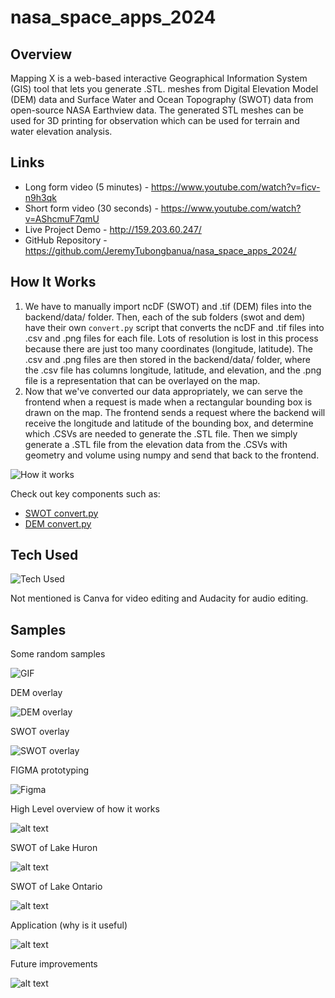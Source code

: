 # nasa_space_apps_2024

## Overview

Mapping X is a web-based interactive Geographical Information System (GIS) tool that lets you generate .STL. meshes from Digital Elevation Model (DEM) data and Surface Water and Ocean Topography (SWOT) data from open-source NASA Earthview data. The generated STL meshes can be used for 3D printing for observation which can be used for terrain and water elevation analysis.

## Links

- Long form video (5 minutes) - <https://www.youtube.com/watch?v=ficv-n9h3qk>
- Short form video (30 seconds) - <https://www.youtube.com/watch?v=AShcmuF7qmU>
- Live Project Demo - <http://159.203.60.247/>
- GitHub Repository - <https://github.com/JeremyTubongbanua/nasa_space_apps_2024/>

## How It Works

1. We have to manually import ncDF (SWOT) and .tif (DEM) files into the backend/data/ folder. Then, each of the sub folders (swot and dem) have their own `convert.py` script that converts the ncDF and .tif files into .csv and .png files for each file. Lots of resolution is lost in this process because there are just too many coordinates (longitude, latitude). The .csv and .png files are then stored in the backend/data/ folder, where the .csv file has columns longitude, latitude, and elevation, and the .png file is a representation that can be overlayed on the map.
2. Now that we've converted our data appropriately, we can serve the frontend when a request is made when a rectangular bounding box is drawn on the map. The frontend sends a request where the backend will receive the longitude and latitude of the bounding box, and determine which .CSVs are needed to generate the .STL file. Then we simply generate a .STL file from the elevation data from the .CSVs with geometry and volume using numpy and send that back to the frontend.

![How it works](./assets/EGqX8QF.png)

Check out key components such as:

- [SWOT convert.py](./backend/data/swot/convert.py)
- [DEM convert.py](./backend/data/dem/convert.py)

## Tech Used

![Tech Used](./assets/5ybQ913.png)

Not mentioned is Canva for video editing and Audacity for audio editing.

## Samples

Some random samples

![GIF](./assets/giphy.gif)

DEM overlay

![DEM overlay](./assets/hTwP5hK.png)

SWOT overlay

![SWOT overlay](./assets/nLlCS8E.png)

FIGMA prototyping

![Figma](./assets/xLHJ1nM.png)

High Level overview of how it works

![alt text](./assets/image.png)

SWOT of Lake Huron

![alt text](./assets/image-1.png)

SWOT of Lake Ontario

![alt text](./assets/image-2.png)

Application (why is it useful)

![alt text](./assets/image-3.png)

Future improvements

![alt text](./assets/image-4.png)
